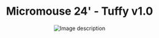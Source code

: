 <h1 align="center">Micromouse 24' - Tuffy v1.0</h1>
<p align="center">
  <img src="https://github.com/user-attachments/assets/98cabd6f-c266-4158-8735-06349e01d073" alt="Image description"/>
</p>

